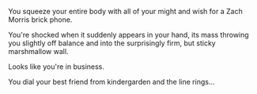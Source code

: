 You squeeze your entire body with all of your might and wish for a Zach Morris brick phone.  

You're shocked when it suddenly appears in your hand, its mass throwing you slightly off balance and into the surprisingly firm, but sticky marshmallow wall.

Looks like you're in business.

You dial your best friend from kindergarden and the line rings...